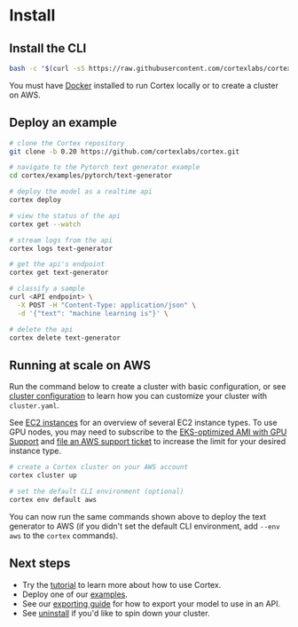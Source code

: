 # Install

## Install the CLI

<!-- CORTEX_VERSION_MINOR -->
```bash
bash -c "$(curl -sS https://raw.githubusercontent.com/cortexlabs/cortex/0.20/get-cli.sh)"
```

You must have [Docker](https://docs.docker.com/install) installed to run Cortex locally or to create a cluster on AWS.

## Deploy an example

<!-- CORTEX_VERSION_MINOR -->
```bash
# clone the Cortex repository
git clone -b 0.20 https://github.com/cortexlabs/cortex.git

# navigate to the Pytorch text generator example
cd cortex/examples/pytorch/text-generator

# deploy the model as a realtime api
cortex deploy

# view the status of the api
cortex get --watch

# stream logs from the api
cortex logs text-generator

# get the api's endpoint
cortex get text-generator

# classify a sample
curl <API endpoint> \
  -X POST -H "Content-Type: application/json" \
  -d '{"text": "machine learning is"}' \

# delete the api
cortex delete text-generator
```

## Running at scale on AWS

Run the command below to create a cluster with basic configuration, or see [cluster configuration](config.md) to learn how you can customize your cluster with `cluster.yaml`.

See [EC2 instances](ec2-instances.md) for an overview of several EC2 instance types. To use GPU nodes, you may need to subscribe to the [EKS-optimized AMI with GPU Support](https://aws.amazon.com/marketplace/pp/B07GRHFXGM) and [file an AWS support ticket](https://console.aws.amazon.com/support/cases#/create?issueType=service-limit-increase&limitType=ec2-instances) to increase the limit for your desired instance type.

```bash
# create a Cortex cluster on your AWS account
cortex cluster up

# set the default CLI environment (optional)
cortex env default aws
```

You can now run the same commands shown above to deploy the text generator to AWS (if you didn't set the default CLI environment, add `--env aws` to the `cortex` commands).

## Next steps

<!-- CORTEX_VERSION_MINOR -->
* Try the [tutorial](../../examples/pytorch/text-generator/README.md) to learn more about how to use Cortex.
* Deploy one of our [examples](https://github.com/cortexlabs/cortex/tree/0.20/examples).
* See our [exporting guide](../guides/exporting.md) for how to export your model to use in an API.
* See [uninstall](uninstall.md) if you'd like to spin down your cluster.
